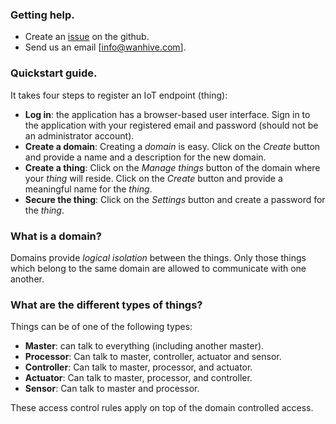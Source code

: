 ### Getting help.

- Create an [issue](https://github.com/wanhive/webconsole/issues) on the github.
- Send us an email [info@wanhive.com].

### Quickstart guide.

It takes four steps to register an IoT endpoint (thing):

- **Log in**: the application has a browser-based user interface. Sign in to the application with your registered email and password (should not be an administrator account).
- **Create a domain**: Creating a *domain* is easy. Click on the *Create* button and provide a name and a description for the new domain.
- **Create a thing**: Click on the *Manage things* button of the domain where your *thing* will reside. Click on the *Create* button and provide a meaningful name for the *thing*.
- **Secure the thing**: Click on the *Settings* button and create a password for the *thing*.

### What is a domain?

Domains provide *logical isolation* between the things. Only those things which belong to the same domain are allowed to communicate with one another.

### What are the different types of things?

Things can be of one of the following types:

- **Master**: can talk to everything (including another master).
- **Processor**: Can talk to master, controller, actuator and sensor.
- **Controller**: Can talk to master, processor, and actuator.
- **Actuator**: Can talk to master, processor, and controller.
- **Sensor**: Can talk to master and processor.

These access control rules apply on top of the domain controlled access.
